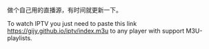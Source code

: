 做个自己用的直播源，有时间就更新一下。


To watch IPTV you just need to paste this link https://gijy.github.io/iptv/index.m3u to any player with support M3U-playlists.
